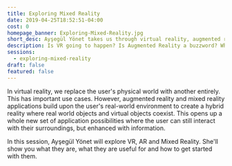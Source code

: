 ```yaml
---
title: Exploring Mixed Reality
date: 2019-04-25T18:52:51-04:00
cost: 0
homepage_banner: Exploring-Mixed-Reality.jpg
short_desc: Ayşegül Yönet takes us through virtual reality, augmented reality and mixed reality.
description: Is VR going to happen? Is Augmented Reality a buzzword? What is this Mixed Reality anyway? Ayşegül Yönet explains what they are and how to get started.
sessions:
  - exploring-mixed-reality
draft: false
featured: false
---
```


In virtual reality, we replace the user's physical world with another entirely. This has important use cases. However, augmented reality and mixed reality applications build upon the user's real-world environment to create a hybrid reality where real world objects and virtual objects coexist. This opens up a whole new set of application possibilities where the user can still interact with their surroundings, but enhanced with information.

In this session, Ayşegül Yönet will explore VR, AR and Mixed Reality. She'll show you what they are, what they are useful for and how to get started with them.
